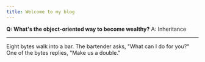 ```yaml
---
title: Welcome to my blog
---
```


__Q: What's the object-oriented way to become wealthy?__
A: Inheritance

---
Eight bytes walk into a bar. The bartender asks, "What can I do for you?" One of the bytes replies, "Make us a double."

